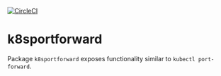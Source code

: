 [![CircleCI](https://circleci.com/gh/giantswarm/k8sportforward.svg?&style=shield&circle-token=a1a6d79291b52022182456a68ac420b8c793344a)](https://circleci.com/gh/giantswarm/k8sportforward)

# k8sportforward
Package `k8sportforward` exposes functionality similar to `kubectl port-forward`.
